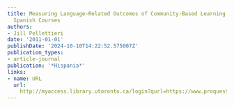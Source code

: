 ```yaml
---
title: Measuring Language-Related Outcomes of Community-Based Learning in Intermediate
  Spanish Courses
authors:
- Jill Pellettieri
date: '2011-01-01'
publishDate: '2024-10-10T14:22:52.575007Z'
publication_types:
- article-journal
publication: '*Hispania*'
links:
- name: URL
  url: 
    http://myaccess.library.utoronto.ca/login?qurl=https://www.proquest.com/docview/889925906?accountid=14771&bdid=38382&_bd=BAM9it%2Bi9G%2FqE9C27p9x7NO%2FlTk%3D
---
```

